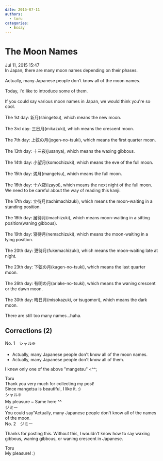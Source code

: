 ```yaml
---
date: 2015-07-11
authors:
  - toru
categories:
  - Essay
---
```


<h1 id="subject_show">The Moon Names</h1>
<div class="date">Jul 11, 2015 15:47</div>
<div id="post"><div id="body_show_ori">
In Japan, there are many moon names depending on their phases.<br/><br/>Actually, many Japanese people don't know all of the moon names.<br/><br/>Today, I'd like to introduce some of them.<br/><br/>If you could say various moon names in Japan, we would think you're so cool.<br/><br/>The 1st day: 新月(shingetsu), which means the new moon.<br/><br/>The 3rd day: 三日月(mikazuki), which means the crescent moon.<br/><br/>The 7th day: 上弦の月(jogen-no-tsuki), which means the first quarter moon.<br/><br/>The 13th day: 十三夜(jusanya), which means the waxing gibbous.<br/><br/>The 14th day: 小望月(komochizuki), which means the eve of the full moon.<br/><br/>The 15th day: 満月(mangetsu), which means the full moon.<br/><br/>The 16th day: 十六夜(izayoi), which means the next night of the full moon. We need to be careful about the way of reading this kanji.<br/><br/>The 17th day: 立待月(tachimachizuki), which means the moon-waiting in a standing position.<br/><br/>The 18th day: 居待月(imachizuki), which means moon-waiting in a sitting position(waning gibbous).<br/><br/>The 19th day: 寝待月(nemachizuki), which means the moon-waiting in a lying position.<br/><br/>The 20th day: 更待月(fukemachizuki), which means the moon-waiting late at night.<br/><br/>The 23th day: 下弦の月(kagen-no-tsuki), which means the last quarter moon.<br/><br/>The 26th day: 有明の月(ariake-no-tsuki), which means the waning crescent or the dawn moon.<br/><br/>The 30th day: 晦日月(misokazuki, or tsugomori), which means the dark moon.<br/><br/>There are still too many names...haha.
</div></div>

<!-- more -->


## Corrections (2)
<div id="block"><div class="first_name"> No. 1　<span class="just_name">シャル❇️</span></div><div id="block2">
<ul class="correction_field">
<li class="incorrect">Actually, many Japanese people don't know all of the moon names.</li>
<li class="corrected correct">
Actually, many Japanese people don't know all of them.
</li>
</ul>
<p class="comment_small">
 I knew only one of the above "mangetsu" &lt;^^;
</p>

</div><div class="name"><span class="just_name">Toru</span><br>
Thank you very much for collecting my post!<br/>Since mangetsu is beautiful, I like it. :)
</div>
<div class="name"><span class="just_name">シャル❇️</span><br>
My pleasure ~ Same here ^^
</div>
<div class="name"><span class="just_name">ジミー</span><br>
You could say"Actually, many Japanese people don't know all of the names of the moon.
</div>
</div>
<div id="block"><div class="first_name"> No. 2　<span class="just_name">ジミー</span></div><div id="block2">
<p class="comment_small">
 Thanks for posting this. Without this, I wouldn't know how to say waxing gibbous, waning gibbous, or waning crescent in Japanese.
</p>

</div><div class="name"><span class="just_name">Toru</span><br>
My pleasure! :)
</div>
</div>
